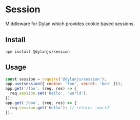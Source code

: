 # Session

Middleware for Dylan which provides cookie based sessions.

## Install

`npm install @dylanjs/session`

## Usage

``` js
const session = require('@dylanjs/session');
app.use(session({ cookie: 'foo', secret: 'boo' }));
app.get('/foo', (req, res) => {
  req.session.set('hello', 'world');
});
app.get('/boo', (req, res) => {
  req.session.get('hello'); // returns 'world'
});
```

